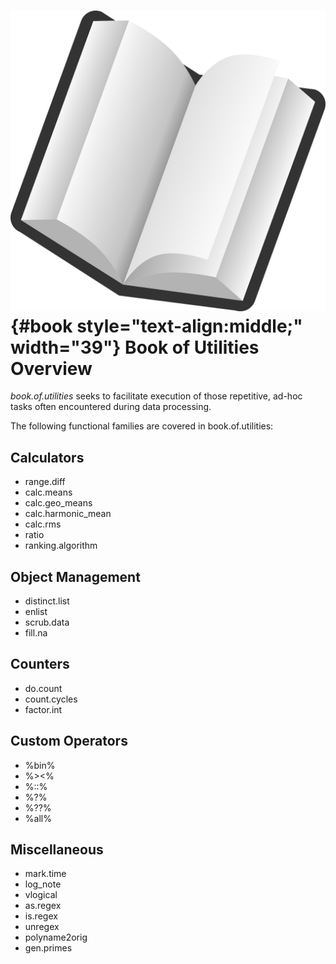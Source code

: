 # ![](img/book-305126_1280.png){#book style="text-align:middle;" width="39"} Book of Utilities Overview

_book.of.utilities_ seeks to facilitate execution of those repetitive, ad-hoc tasks often encountered during data processing.

The following functional families are covered in book.of.utilities:

## Calculators

- range.diff
- calc.means
- calc.geo_means
- calc.harmonic_mean
- calc.rms
- ratio
- ranking.algorithm

## Object Management

- distinct.list
- enlist
- scrub.data
- fill.na

## Counters 

- do.count
- count.cycles
- factor.int

## Custom Operators 

- %bin%
- %><%
- %::%
- %?%
- %??%
- %all%

## Miscellaneous

- mark.time
- log_note
- vlogical
- as.regex
- is.regex
- unregex
- polyname2orig
- gen.primes
